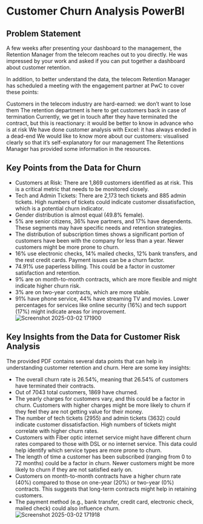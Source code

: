 # Customer Churn Analysis PowerBI

## Problem Statement
A few weeks after presenting your dashboard to the management, the Retention Manager from the telecom reaches out to you directly. He was impressed by your work and asked if you can put together a dashboard about customer retention.

In addition, to better understand the data, the telecom Retention Manager has scheduled a meeting with the engagement partner at PwC to cover these points:

Customers in the telecom industry are hard-earned: we don’t want to lose them
The retention department is here to get customers back in case of termination 
Currently, we get in touch after they have terminated the contract, but this is reactionary: it would be better to know in advance who is at risk 
We  have done customer analysis with Excel: it has always ended in a dead-end
We would like to know more about our customers: visualised clearly so that it’s self-explanatory for our management
The Retentions Manager has provided some information in the resources.

## Key Points from the Data for Churn

- Customers at Risk: There are 1,869 customers identified as at risk. This is a critical metric that needs to be monitored closely.
- Tech and Admin Tickets: There are 2,173 tech tickets and 885 admin tickets. High numbers of tickets could indicate customer dissatisfaction, which is a potential churn indicator.
- Gender distribution is almost equal (49.8% female).
- 5% are senior citizens, 36% have partners, and 17% have dependents. These segments may have specific needs and retention strategies.
- The distribution of subscription times shows a significant portion of customers have been with the company for less than a year. Newer customers might be more prone to churn.
- 16% use electronic checks, 14% mailed checks, 12% bank transfers, and the rest credit cards. Payment issues can be a churn factor.
- 74.91% use paperless billing. This could be a factor in customer satisfaction and retention.
- 9% are on month-to-month contracts, which are more flexible and might indicate higher churn risk.
- 3% are on two-year contracts, which are more stable.
- 91% have phone service, 44% have streaming TV and movies. Lower percentages for services like online security (16%) and tech support (17%) might indicate areas for improvement.
![Screenshot 2025-03-02 171900](https://github.com/user-attachments/assets/dbd8732c-9338-4250-80d3-2c8fee6cb69f)

## Key Insights from the Data for Customer Risk Analysis
The provided PDF contains several data points that can help in understanding customer retention and churn. Here are some key insights:

- The overall churn rate is 26.54%, meaning that 26.54% of customers have terminated their contracts.
- Out of 7043 total customers, 1869 have churned.
- The yearly charges for customers vary, and this could be a factor in churn. Customers with higher charges might be more likely to churn if they feel they are not getting value for their money.
- The number of tech tickets (2955) and admin tickets (3632) could indicate customer dissatisfaction. High numbers of tickets might correlate with higher churn rates.
- Customers with Fiber optic internet service might have different churn rates compared to those with DSL or no internet service. This data could help identify which service types are more prone to churn.
- The length of time a customer has been subscribed (ranging from 0 to 72 months) could be a factor in churn. Newer customers might be more likely to churn if they are not satisfied early on.
- Customers on month-to-month contracts have a higher churn rate (40%) compared to those on one-year (20%) or two-year (0%) contracts. This suggests that long-term contracts might help in retaining customers.
- The payment method (e.g., bank transfer, credit card, electronic check, mailed check) could also influence churn.
![Screenshot 2025-03-02 171918](https://github.com/user-attachments/assets/2d8029f8-6f22-43b6-b837-16cad4f651e0)
